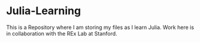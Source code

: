 # Julia-Learning

This is a Repository where I am storing my files as I learn Julia. Work here is in collaboration with the REx Lab at Stanford.
